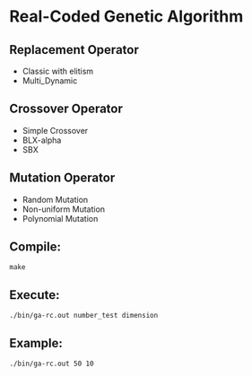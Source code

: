 # Real-Coded Genetic Algorithm

## Replacement Operator

- Classic with elitism
- Multi_Dynamic

## Crossover Operator

- Simple Crossover
- BLX-alpha
- SBX

## Mutation Operator

- Random Mutation
- Non-uniform Mutation
- Polynomial Mutation

## Compile: 

```
make
```

## Execute:

```
./bin/ga-rc.out number_test dimension 
```

## Example:

```
./bin/ga-rc.out 50 10 
```
